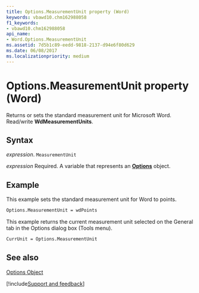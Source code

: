 ```yaml
---
title: Options.MeasurementUnit property (Word)
keywords: vbawd10.chm162988058
f1_keywords:
- vbawd10.chm162988058
api_name:
- Word.Options.MeasurementUnit
ms.assetid: 7d5b1c89-eedd-9818-2137-d94e6f80d629
ms.date: 06/08/2017
ms.localizationpriority: medium
---
```



# Options.MeasurementUnit property (Word)

Returns or sets the standard measurement unit for Microsoft Word. Read/write **WdMeasurementUnits**.


## Syntax

_expression_. `MeasurementUnit`

_expression_ Required. A variable that represents an **[Options](Word.Options.md)** object.


## Example

This example sets the standard measurement unit for Word to points.


```vb
Options.MeasurementUnit = wdPoints
```

This example returns the current measurement unit selected on the General tab in the Options dialog box (Tools menu).




```vb
CurrUnit = Options.MeasurementUnit
```


## See also


[Options Object](Word.Options.md)

[!include[Support and feedback](~/includes/feedback-boilerplate.md)]